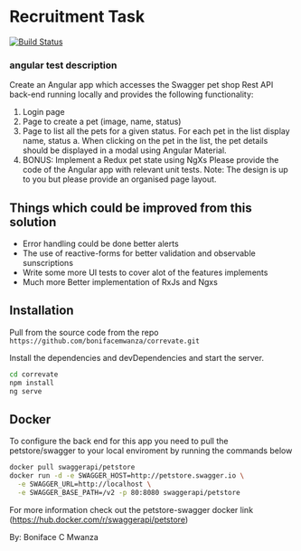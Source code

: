 # Recruitment Task


[![Build Status](https://travis-ci.org/joemccann/dillinger.svg?branch=master)](#)

### angular test description
Create an Angular app which accesses the Swagger pet shop Rest API back-end running
locally and provides the following functionality:
1. Login page
2. Page to create a pet (image, name, status)
3. Page to list all the pets for a given status. For each pet in the list display name, status
a. When clicking on the pet in the list, the pet details should be displayed in a
modal using Angular Material.
4. BONUS: Implement a Redux pet state using NgXs
Please provide the code of the Angular app with relevant unit tests.
Note: The design is up to you but please provide an organised page layout.


## Things which could be improved from this solution

- Error handling could be done better alerts
- The use of reactive-forms for better validation and observable sunscriptions
- Write some more UI tests to cover alot of the features implements
- Much more Better implementation of RxJs and Ngxs



## Installation

Pull from the source code from the repo  ```https://github.com/bonifacemwanza/correvate.git```

Install the dependencies and devDependencies and start the server.

```sh
cd correvate
npm install
ng serve
```

## Docker

To configure the back end for this app you need to pull the petstore/swagger to your local enviroment by running the commands below

```sh
docker pull swaggerapi/petstore
docker run -d -e SWAGGER_HOST=http://petstore.swagger.io \
  -e SWAGGER_URL=http://localhost \
  -e SWAGGER_BASE_PATH=/v2 -p 80:8080 swaggerapi/petstore
```

For more information check out the petstore-swagger docker link (https://hub.docker.com/r/swaggerapi/petstore)

By: Boniface C Mwanza


